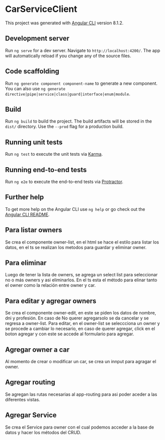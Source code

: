 # CarServiceClient

This project was generated with [Angular CLI](https://github.com/angular/angular-cli) version 8.1.2.

## Development server

Run `ng serve` for a dev server. Navigate to `http://localhost:4200/`. The app will automatically reload if you change any of the source files.

## Code scaffolding

Run `ng generate component component-name` to generate a new component. You can also use `ng generate directive|pipe|service|class|guard|interface|enum|module`.

## Build

Run `ng build` to build the project. The build artifacts will be stored in the `dist/` directory. Use the `--prod` flag for a production build.

## Running unit tests

Run `ng test` to execute the unit tests via [Karma](https://karma-runner.github.io).

## Running end-to-end tests

Run `ng e2e` to execute the end-to-end tests via [Protractor](http://www.protractortest.org/).

## Further help

To get more help on the Angular CLI use `ng help` or go check out the [Angular CLI README](https://github.com/angular/angular-cli/blob/master/README.md).

## Para listar owners

Se crea el componente owner-list, en el html se hace el estilo para listar los datos, en el ts se realizan los metodos para guardar y eliminar owner.

## Para eliminar

Luego de tener la lista de owners, se agrega un select list para seleccionar no o más owners y asi eliminarlos. En el ts esta el método para elinar tanto el owner como la relación entre owner y car.

## Para editar y agregar owners

Se crea el componente owner-edit, en este  se piden los datos de nombre, dni y profesión. En caso de No querer agregarsolo se da cancelar y se regresa a owner-list.
Para editar, en el owner-list se seleccciona un owner y se procede a cambiar lo necesario, en caso de querer agregar, click en el boton agregar y con este se accede al formulario para agregar.

## Agregar owner a car

Al momento de crear o modificar un car, se crea un innput para agragar el owner.

## Agregar routing

Se agregan las rutas necesarias al app-routing para asi poder aceder a las diferentes vistas.

## Agregar Service

Se crea el Service para owner con el cual podemos acceder a la base de datos y hacer los métodos del CRUD.